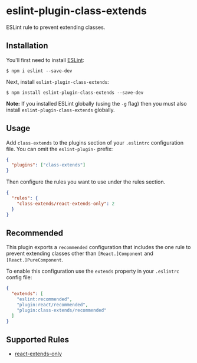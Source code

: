 # eslint-plugin-class-extends

ESLint rule to prevent extending classes.

## Installation

You'll first need to install [ESLint](http://eslint.org):

```
$ npm i eslint --save-dev
```

Next, install `eslint-plugin-class-extends`:

```
$ npm install eslint-plugin-class-extends --save-dev
```

**Note:** If you installed ESLint globally (using the `-g` flag) then you must also install `eslint-plugin-class-extends` globally.

## Usage

Add `class-extends` to the plugins section of your `.eslintrc` configuration file. You can omit the `eslint-plugin-` prefix:

```json
{
  "plugins": ["class-extends"]
}
```

Then configure the rules you want to use under the rules section.

```json
{
  "rules": {
    "class-extends/react-extends-only": 2
  }
}
```

## Recommended

This plugin exports a `recommended` configuration that includes the one rule to
prevent extending classes other than `[React.]Component` and
`[React.]PureComponent`.

To enable this configuration use the `extends` property in your `.eslintrc`
config file:

```json
{
  "extends": [
    "eslint:recommended",
    "plugin:react/recommended",
    "plugin:class-extends/recommended"
  ]
}
```

## Supported Rules

- [react-extends-only](docs/rules/react-extends-only.md)
